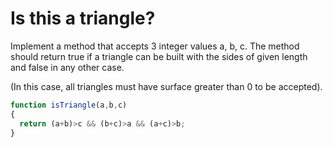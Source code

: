 # Is this a triangle?

Implement a method that accepts 3 integer values a, b, c. The method should return true if a triangle can be built with the sides of given length and false in any other case.

(In this case, all triangles must have surface greater than 0 to be accepted).

```js
function isTriangle(a,b,c)
{
  return (a+b)>c && (b+c)>a && (a+c)>b;
}
```